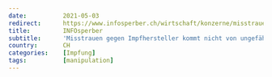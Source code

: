 ```yaml
---
date:          2021-05-03
redirect:      https://www.infosperber.ch/wirtschaft/konzerne/misstrauen-gegen-impfhersteller-kommt-nicht-von-ungefaehr/
title:         INFOsperber
subtitle:      'Misstrauen gegen Impfhersteller kommt nicht von ungefähr'
country:       CH
categories:    [Impfung]
tags:          [manipulation]
---
```

